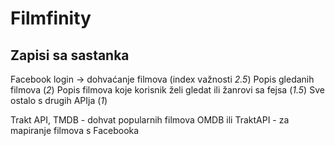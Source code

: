 # Filmfinity

## Zapisi sa sastanka

Facebook login -> dohvaćanje filmova (index važnosti _2.5_)
Popis gledanih filmova (_2_)
Popis filmova koje korisnik želi gledat ili žanrovi sa fejsa (_1.5_)
Sve ostalo s drugih APIja (_1_)

Trakt API, TMDB - dohvat popularnih filmova
OMDB ili TraktAPI - za mapiranje filmova s Facebooka
